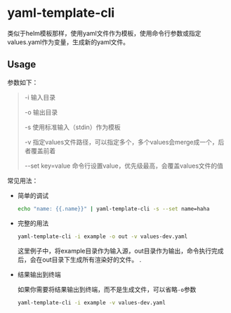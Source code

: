 # yaml-template-cli

类似于helm模板那样，使用yaml文件作为模板，使用命令行参数或指定values.yaml作为变量，生成新的yaml文件。

## Usage

参数如下：

> -i              输入目录
> 
> -o              输出目录
> 
> -s              使用标准输入（stdin）作为模板
> 
> -v              指定values文件路径，可以指定多个，多个values会merge成一个，后者覆盖前着
> 
> --set key=value 命令行设置value，优先级最高，会覆盖values文件的值

常见用法：

- 简单的调试

  ```bash
  echo "name: {{.name}}" | yaml-template-cli -s --set name=haha
  ```


- 完整的用法

  ```bash
  yaml-template-cli -i example -o out -v values-dev.yaml
  ```

  这里例子中，将example目录作为输入源，out目录作为输出，命令执行完成后，会在out目录下生成所有渲染好的文件。
.

- 结果输出到终端

  如果你需要将结果输出到终端，而不是生成文件，可以省略`-o`参数

  ```bash
  yaml-template-cli -i example -v values-dev.yaml
  ```